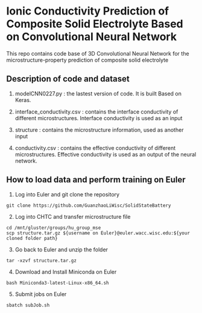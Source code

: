 # Ionic Conductivity Prediction of Composite Solid Electrolyte Based on Convolutional Neural Network

This repo contains code base of 3D Convolutional Neural Network for the microstructure-property prediction of composite solid electrolyte

## Description of code and dataset
1. modelCNN0227.py : the lastest version of code. It is built Based on Keras. 

2. interface_conductivity.csv : contains the interface conductivity of different microstructures. Interface conductivity is used as an input

3. structure : contains the microstructure information, used as another input

4. conductivity.csv : contains the effective conductivity of different microstructures. Effective conductivity is used as an output of the neural network.

## How to load data and perform training on Euler
1. Log into Euler and git clone the repository
```
git clone https://github.com/GuanzhaoLiWisc/SolidStateBattery
```
2. Log into CHTC and transfer microstructure file
```
cd /mnt/gluster/groups/hu_group_mse
scp structure.tar.gz ${username on Euler}@euler.wacc.wisc.edu:${your cloned folder path}
```
3. Go back to Euler and unzip the folder
```
tar -xzvf structure.tar.gz
```
4. Download and Install Miniconda on Euler
```
bash Miniconda3-latest-Linux-x86_64.sh
```
5. Submit jobs on Euler
```
sbatch subJob.sh
```
